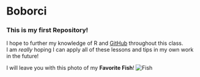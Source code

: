 # Boborci
### This is my first Repository!
I hope to further my knowledge of R and [GitHub](www.github.com) throughout this class.  
I am _really_ hoping I can apply all of these lessons and tips in my own work in the future!  

I will leave you with this photo of my **Favorite Fish**!  ![Fish](https://biogeodb.stri.si.edu/caribbean/resources/img/images/species/2411_787.jpg)

